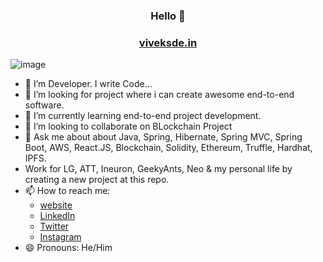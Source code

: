 ### <p align="center">Hello 👋</p>

### <p align="center">[viveksde.in](http://www.viveksde.in/)</p>
![image](https://user-images.githubusercontent.com/42957988/180762620-d3ae3c2e-b523-44bd-86d2-125e7369255a.png)
- 🔭 I’m Developer. I write Code...
- 👀 I’m looking for project where i can create awesome end-to-end software.
- 🌱 I’m currently learning end-to-end project development.
- 👯 I’m looking to collaborate on BLockchain Project
- 💬 Ask me about about Java, Spring, Hibernate, Spring MVC, Spring Boot, AWS, React.JS, Blockchain, Solidity, Ethereum, Truffle, Hardhat, IPFS.
- Work for LG, ATT, Ineuron, GeekyAnts, Neo & my personal life by creating a new project at this repo.
- 📫 How to reach me:
  - [website](http://www.viveksde.in/)
  - [LinkedIn](https://www.linkedin.com/in/vivek-kumar-a7102316b/)
  - [Twitter](https://twitter.com/VIVEKKU50957304)
  - [Instagram](https://www.instagram.com/captain_vivek/)
- 😄 Pronouns: He/Him

